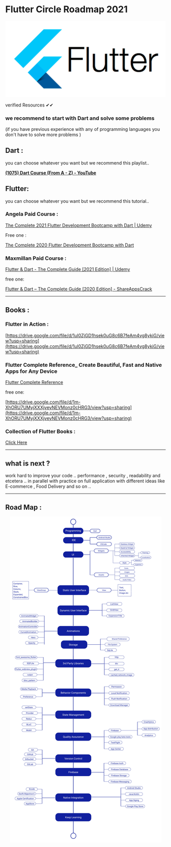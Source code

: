 
# Flutter Circle Roadmap 2021



<p align="center">
  <img src="images/flutter.png">
</p>   




verified Resources ✔✔



### we recommend to start with Dart and solve some problems 
(if you have previous experience with any of programming languages you don't have to solve more problems )



## **Dart :**

you can choose whatever you want but we recommend this playlist..

**[(1075) Dart Course (From A - Z) - YouTube](https://www.youtube.com/playlist?list=PLcfD4HARQRF-vr7yI0KkQAs2HzqyG7k2j)**



## **Flutter:**

you can choose whatever you want but we recommend this tutorial..



### **Angela Paid Course :**

[The Complete 2021 Flutter Development Bootcamp with Dart | Udemy](https://www.udemy.com/course/flutter-bootcamp-with-dart/?fbclid=IwAR0vwfBwCpg1ES_5FdZyyBYzFILsq7mZ1gLLKZ2xWmQdM-BQvhUuHTenNGQ)

Free one :

[The Complete 2020 Flutter Development Bootcamp with Dart](https://archive.org/details/course-for-free.-com-udemy-the-complete-2020-flutter-development-bootcamp-with-dart_202005/1.+Introduction+to+Cross-Platform+Development+with+Flutter+and+Dart/1.+Introduction+to+the+Course.mp4)



### **Maxmillan Paid Course :**

[Flutter & Dart - The Complete Guide [2021 Edition] | Udemy](https://www.udemy.com/course/learn-flutter-dart-to-build-ios-android-apps/)

free one:

[Flutter & Dart – The Complete Guide [2020 Edition] - ShareAppsCrack](https://learning.shareappscrack.com/course/learn-flutter-dart-to-build-ios-android-apps)


------------------------------------------------------------------------------------------------------------





## **Books :**


### **Flutter in Action :**

[https://drive.google.com/file/d/1ul0ZjGD1hsek0uG8c6B7feAm4vg8ykiG/view?usp=sharing](https://drive.google.com/file/d/1ul0ZjGD1hsek0uG8c6B7feAm4vg8ykiG/view?usp=sharing)



### **Flutter Complete Reference_ Create Beautiful, Fast and Native Apps for Any Device**

[Flutter Complete Reference](https://fluttercompletereference.com/buy)

free one:

[https://drive.google.com/file/d/1m-XhORU7UMyjXXXjveyNEVMonz0cHRG3/view?usp=sharing](https://drive.google.com/file/d/1m-XhORU7UMyjXXXjveyNEVMonz0cHRG3/view?usp=sharing)

### **Collection of Flutter Books :**
[Click Here](https://drive.google.com/drive/folders/1ArQ_xHPk_8pTt-_BVV_vS7Hx45tTCm0Y?fbclid=IwAR3Y1ynYi27y0MJIPhpTLI94ZcM_0mLaykJvVU9HHjY8zeZLJ9AshZXK6EA)

---------------------------------------------------------------------------------------------------------------------------

## **what is next ?**

work hard to improve your code .. performance , security , readability and etcetera .. in parallel with practice on  full application with different ideas like E-commerce , Food Delivery and so on .. 

---------------------------------------------------------------------------------------------------------------------------------------------------------------------------

## **Road Map :**


<p align="center">
  <img src="images/flutter-app-development-roadmap.jpg">
</p>   
